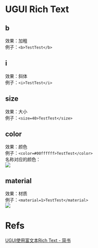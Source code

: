 # UGUI Rich Text

## b

效果：加粗  
例子：`<b>TestTest</b>`

## i

效果：斜体  
例子：`<i>TestTest</i>`

## size

效果：大小  
例子：`<size=40>TestTest</size>`

## color

效果：颜色  
例子：`<color=#00ffffff>TestTest</color>`  
名称对应的颜色：  
![](https://i.imgur.com/2arUvNu.png)

## material
效果：材质  
例子：`<material=1>TestTest</material>`  
![](https://i.imgur.com/2arUvNu.png)

# Refs
[UGUI使用富文本Rich Text - 简书](https://www.jianshu.com/p/e9efe7e6e02b)